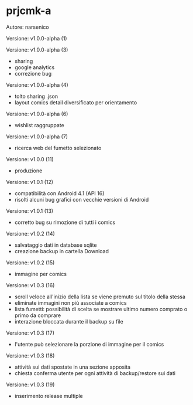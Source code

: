 # prjcmk-a
Autore: narsenico

Versione: v1.0.0-alpha (1)

Versione: v1.0.0-alpha (3)
- sharing
- google analytics
- correzione bug

Versione: v1.0.0-alpha (4)
- tolto sharing .json
- layout comics detail diversificato per orientamento

Versione: v1.0.0-alpha (6)
- wishlist raggruppate

Versione: v1.0.0-alpha (7)
- ricerca web del fumetto selezionato

Versione: v1.0.0 (11)
- produzione

Versione: v1.0.1 (12)
- compatibilità con Android 4.1 (API 16)
- risolti alcuni bug grafici con vecchie versioni di Android

Versione: v1.0.1 (13)
- corretto bug su rimozione di tutti i comics

Versione: v1.0.2 (14)
- salvataggio dati in database sqlite
- creazione backup in cartella Download

Versione: v1.0.2 (15)
- immagine per comics

Versione: v1.0.3 (16)
- scroll veloce all'inizio della lista se viene premuto sul titolo della stessa
- eliminate immagini non più associate a comics
- lista fumetti: possibilità di scelta se mostrare ultimo numero comprato o primo da comprare
- interazione bloccata durante il backup su file

Versione: v1.0.3 (17)
- l'utente può selezionare la porzione di immagine per il comics

Versione: v1.0.3 (18)
- attività sui dati spostate in una sezione apposita
- chiesta conferma utente per ogni attività di backup/restore sui dati

Versione: v1.0.3 (19)
- inserimento release multiple